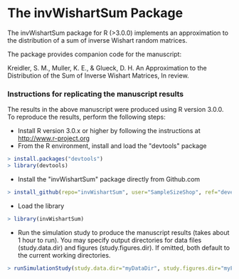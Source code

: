 The invWishartSum Package
=========================

The invWishartSum package for R (>3.0.0) implements an approximation to the
distribution of a sum of inverse Wishart random matrices.  

The package provides companion code for the manuscript:

Kreidler, S. M., Muller, K. E., & Glueck, D. H. An Approximation to 
the Distribution of the Sum of Inverse Wishart Matrices, In review.

### Instructions for replicating the manuscript results 

The results in the above manuscript were produced using R version 3.0.0. To reproduce the results,
perform the following steps:

* Install R version 3.0.x or higher by following the instructions at http://www.r-project.org
* From the R environment, install and load the "devtools" package
```R
> install.packages("devtools")
> library(devtools)
```
* Install the "invWishartSum" package directly from Github.com
```R
> install_github(repo="invWishartSum", user="SampleSizeShop", ref="develop")
```
* Load the library
```R
> library(invWishartSum)
```
* Run the simulation study to produce the manuscript results (takes about 1 hour to run). You may specify output directories for data files (study.data.dir) and figures (study.figures.dir). If omitted, both default to the current working directories.
```R
> runSimulationStudy(study.data.dir="myDataDir", study.figures.dir="myFiguresDir")
```

